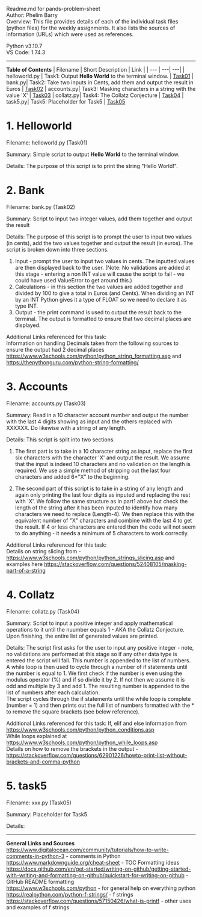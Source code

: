 Readme.md for pands-problem-sheet  
Author: Phelim Barry  
Overview: This file provides details of each of the individual task files (python files) for the weekly assignments. It also lists the sources of information (URLs) which were used as references. 

Python v3.10.7   
VS Code: 1.74.3

---

**Table of Contents**
| Filename | Short Description | Link |
| --- | ---| ---|
| helloworld.py | Task1: Output **Hello World** to the terminal window. | [Task01](#1-Helloworld) 
| bank.py| Task2: Take two inputs in Cents, add them and output the result in Euros | [Task02](#2-Bank) 
| accounts.py| Task3: Masking characters in a string with the value 'X' | [Task03](#3-Accounts) 
| collatz.py| Task4: The Collatz Conjecture | [Task04](#4-Collatz) 
| task5.py| Task5: Placeholder for Task5 | [Task05](#5-task5) 

# 1. Helloworld

Filename: helloworld.py (Task01)

Summary: Simple script to output **Hello World** to the terminal window. 

Details: The purpose of this script is to print the string "Hello World!".

# 2. Bank

Filename: bank.py (Task02)

Summary: Script to input two integer values, add them together and output the result

Details: The purpose of this script is to prompt the user to input two values (in cents), add the two values together and output the result (in euros). The script is broken down into three sections.
1) Input - prompt the user to input two values in cents. The inputted values are then displayed back to the user. (Note: No validations are added at this stage  - entering a non INT value will cause the script to fail - we could have used ValueError to get around this.)
2) Calculations - in this section the two values are added together and divided by 100 to give a total in Euros (and Cents). When dividing an INT by an INT Python gives it a type of FLOAT so we need to declare it as type INT.
3) Output - the print command is used to output the result back to the terminal. The output is formatted to ensure that two decimal places are displayed. 

Additional Links referenced for this task:  
Information on handling Decimals taken from the following sources to ensure the output had 2 decimal places   https://www.w3schools.com/python/python_string_formatting.asp  and  https://thepythonguru.com/python-string-formatting/


# 3. Accounts

Filename: accounts.py (Task03)

Summary: Read in a 10 character account number and output the number with the last 4 digits showing as input and the others replaced with XXXXXX. Do likewise with a string of any length.

Details: This script is split into two sections. 
1) The first part is to take in a 10 character string as input, replace the first six characters with the character 'X' and output the result. 
We assume that the input is indeed 10 characters and no validation on the length is required. We use a simple method of stripping out the last four characters and added 6*"X" to the beginning.

2) The second part of this script is to take in a string of any length and again only printing the last four digits as inputed and replacing the rest with 'X'. We follow the same structure as in part1 above but check the length of the string after it has been inputed to identify how many characters we need to replace (Length-4). We then replace this with the equivalent number of "X" characters and combine with the last 4 to get the result. If 4 or less characters are entered then the code will not seem to do anything - it needs a minimum of 5 characters to work correctly.

Additional Links referenced for this task:  
Details on string slicing from - https://www.w3schools.com/python/python_strings_slicing.asp and examples here https://stackoverflow.com/questions/52408105/masking-part-of-a-string

# 4. Collatz

Filename: collatz.py (Task04)

Summary: Script to input a positive integer and apply mathematical operations to it until the nuumber equals 1 - AKA the Collatz Conjecture. Upon finishing, the entire list of generated values are printed.

Details: The script first asks for the user to input any positive integer - note, no validations are performed at this stage so if any other data type is entered the script will fail. This number is appended to the list of numbers.   
A while loop is then used to cycle through a number of if statements until the number is equal to 1.
We first check if the number is even using the modulus operator (%) and if so divide it by 2. If not then we assume it is odd and multiple by 3 and add 1. The resulting number is appended to the list of numbers after each calculation.   
The script cycles through the if statements until the while loop is complete (number = 1) and then prints out the full list of numbers formatted with the * to remove the square brackets (see below reference).

Additional Links referenced for this task:
If, elif and else information from https://www.w3schools.com/python/python_conditions.asp   
While loops explained at https://www.w3schools.com/python/python_while_loops.asp   
Details on how to remove the brackets in the output - https://stackoverflow.com/questions/62901226/howto-print-list-without-brackets-and-comma-python

# 5. task5

Filename: xxx.py (Task05)

Summary: Placeholder for Task5

Details:

---

**General Links and Sources**  
https://www.digitalocean.com/community/tutorials/how-to-write-comments-in-python-3 - comments in Python   
https://www.markdownguide.org/cheat-sheet - TOC Formatting ideas   
https://docs.github.com/en/get-started/writing-on-github/getting-started-with-writing-and-formatting-on-github/quickstart-for-writing-on-github - GitHub README formatting   
https://www.w3schools.com/python - for general help on everything python   
https://realpython.com/python-f-strings/ - f strings   
https://stackoverflow.com/questions/57150426/what-is-printf - other uses and examples of f strings